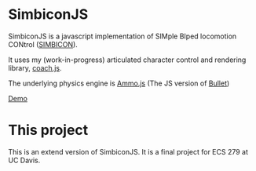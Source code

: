 # SimbiconJS
SimbiconJS is a javascript implementation of SIMple BIped locomotion CONtrol ([SIMBICON](http://www.cs.ubc.ca/~van/papers/Simbicon.htm)).

It uses my (work-in-progress) articulated character control and rendering library, [coach.js](https://github.com/mfirmin/coach.js/).

The underlying physics engine is [Ammo.js](https://github.com/kripken/ammo.js/) (The JS version of [Bullet](http://bulletphysics.org/wordpress/))

[Demo](http://mfirmin.github.io/SimbiconJS)

# This project
This is an extend version of SimbiconJS.
It is a final project for ECS 279 at UC Davis.
